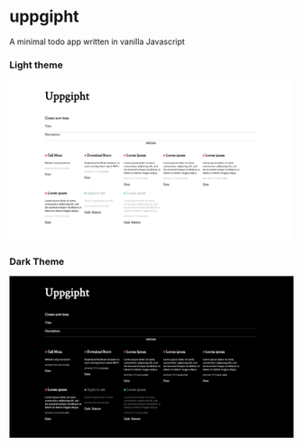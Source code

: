 # uppgipht

A minimal todo app written in vanilla Javascript

### Light theme
![Light theme](screenshots/light.png)
### Dark Theme
![Dark theme](screenshots/dark.png)
